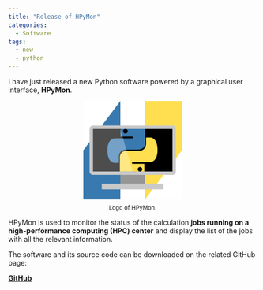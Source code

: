 ```yaml
---
title: "Release of HPyMon"
categories:
  - Software
tags:
  - new
  - python
---
```


I have just released a new Python software powered by a graphical user interface, **HPyMon**.

<center><img src="https://github.com/vivien-walter/hpymon/blob/main/sources/main/icons/linux/256.png" width='200' height='200'/></center>
<center><sub>Logo of HPyMon.</sub></center>

HPyMon is used to monitor the status of the calculation **jobs running on a high-performance computing (HPC) center** and display
the list of the jobs with all the relevant information.

The software and its source code can be downloaded on the related GitHub page:

<a href="https://github.com/vivien-walter/hpymon" class="btn btn--primary"><b>GitHub</b></a>
